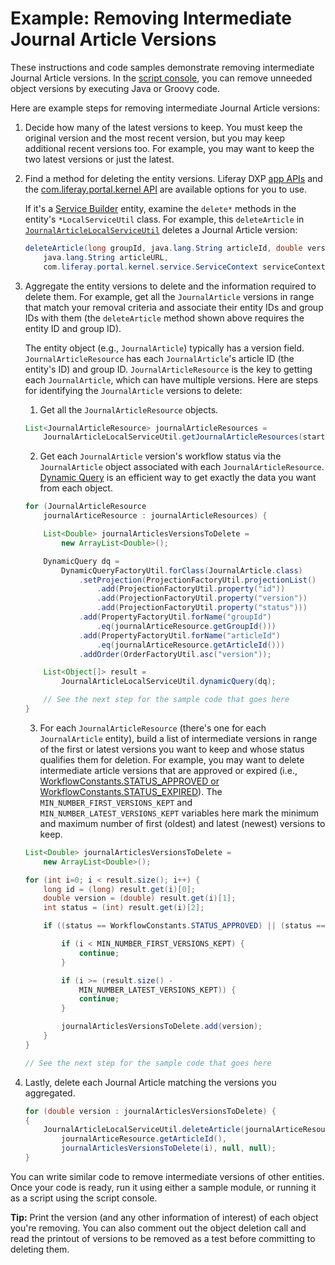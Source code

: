 # Example: Removing Intermediate Journal Article Versions

These instructions and code samples demonstrate removing intermediate Journal Article versions. In the [script console](/docs/7-2/user/-/knowledge_base/u/running-scripts-from-the-script-console), you can remove unneeded object versions by executing Java or Groovy code. 

Here are example steps for removing intermediate Journal Article versions: 

1. Decide how many of the latest versions to keep. You must keep the original version and the most recent version, but you may keep additional recent versions too. For example, you may want to keep the two latest versions or just the latest. 

2. Find a method for deleting the entity versions. Liferay DXP [app APIs](@app-ref@/apps/) and the [com.liferay.portal.kernel API](https://docs.liferay.com/dxp/portal/7.2-latest/javadocs/portal-kernel/) are available options for you to use.

    If it's a [Service Builder](/docs/7-2/appdev/-/knowledge_base/a/service-builder) entity, examine the `delete*` methods in the entity's `*LocalServiceUtil` class. For example, this `deleteArticle` in [`JournalArticleLocalServiceUtil`](@app-ref@/web-experience/latest/javadocs/com/liferay/journal/service/JournalArticleLocalServiceUtil.html#deleteArticle-long-java.lang.String-double-java.lang.String-com.liferay.portal.kernel.service.ServiceContext-) deletes a Journal Article version:

    ```java
    deleteArticle(long groupId, java.lang.String articleId, double version, 
        java.lang.String articleURL, 
        com.liferay.portal.kernel.service.ServiceContext serviceContext)
    ```

3. Aggregate the entity versions to delete and the information required to delete them. For example, get all the `JournalArticle` versions in range that match your removal criteria and associate their entity IDs and group IDs with them (the `deleteArticle` method shown above requires the entity ID and group ID). 

    The entity object (e.g., `JournalArticle`) typically has a version field. `JournalArticleResource` has each `JournalArticle`'s article ID (the entity's ID) and group ID. `JournalArticleResource` is the key to getting each `JournalArticle`, which can have multiple versions. Here are steps for identifying the `JournalArticle` versions to delete:

    1.  Get all the `JournalArticleResource` objects. 

    ```java
    List<JournalArticleResource> journalArticleResources = 
        JournalArticleLocalServiceUtil.getJournalArticleResources(start, end);
    ```

    2.  Get each `JournalArticle` version's workflow status via the `JournalArticle` object associated with each `JournalArticleResource`. [Dynamic Query](https://help.liferay.com/hc/en-us/articles/360030614272-Dynamic-Query) is an efficient way to get exactly the data you want from each object.
        
        <!--Add back link for 'Dynamic Query' once dynamic-query article is available-->

    ```java 
	for (JournalArticleResource
		journalArticeResource : journalArticleResources) {

		List<Double> journalArticlesVersionsToDelete =
			new ArrayList<Double>();

        DynamicQuery dq =
            DynamicQueryFactoryUtil.forClass(JournalArticle.class)
                .setProjection(ProjectionFactoryUtil.projectionList()
                    .add(ProjectionFactoryUtil.property("id"))
                    .add(ProjectionFactoryUtil.property("version"))
                    .add(ProjectionFactoryUtil.property("status")))
                .add(PropertyFactoryUtil.forName("groupId")
                    .eq(journalArticeResource.getGroupId()))
                .add(PropertyFactoryUtil.forName("articleId")
                    .eq(journalArticeResource.getArticleId()))
                .addOrder(OrderFactoryUtil.asc("version"));

        List<Object[]> result =
            JournalArticleLocalServiceUtil.dynamicQuery(dq);

        // See the next step for the sample code that goes here
    }
    ```

    3. For each `JournalArticleResource` (there's one for each `JournalArticle` entity), build a list of intermediate versions in range of the first or latest versions you want to keep and whose status qualifies them for deletion. For example, you may want to delete intermediate article versions that are approved or expired (i.e., [WorkflowConstants.STATUS_APPROVED or WorkflowConstants.STATUS_EXPIRED](https://docs.liferay.com/dxp/portal/7.2-latest/javadocs/portal-kernel/com/liferay/portal/kernel/workflow/WorkflowConstants.html)). The `MIN_NUMBER_FIRST_VERSIONS_KEPT` and `MIN_NUMBER_LATEST_VERSIONS_KEPT` variables here mark the minimum and maximum number of first (oldest) and latest (newest) versions to keep. 

    ```java 
    List<Double> journalArticlesVersionsToDelete =
		new ArrayList<Double>();

	for (int i=0; i < result.size(); i++) {
		long id = (long) result.get(i)[0];
		double version = (double) result.get(i)[1];
		int status = (int) result.get(i)[2];

		if ((status == WorkflowConstants.STATUS_APPROVED) || (status == WorkflowConstants.STATUS_EXPIRED) {

			if (i < MIN_NUMBER_FIRST_VERSIONS_KEPT) {
				continue;
			}

			if (i >= (result.size() -
				MIN_NUMBER_LATEST_VERSIONS_KEPT)) {
				continue;
			}

			journalArticlesVersionsToDelete.add(version);
		}
	}

    // See the next step for the sample code that goes here
    ```

4. Lastly, delete each Journal Article matching the versions you aggregated. 

    ```java
    for (double version : journalArticlesVersionsToDelete) {
    {
        JournalArticleLocalServiceUtil.deleteArticle(journalArticeResource.getGroupId(),
            journalArticeResource.getArticleId(), 
            journalArticlesVersionsToDelete(i), null, null);
    }
    ```

You can write similar code to remove intermediate versions of other entities. Once your code is ready, run it using either a sample module, or running it as a script using the script console.

**Tip:** Print the version (and any other information of interest) of each object you're removing. You can also comment out the object deletion call and read the printout of versions to be removed as a test before committing to deleting them. 

